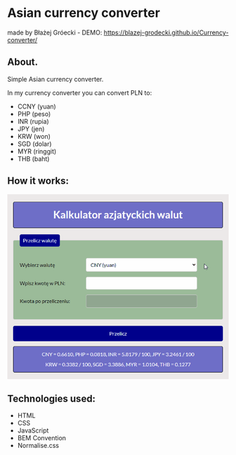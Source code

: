 # Asian currency converter

made by Błażej Gróecki - DEMO: https://blazej-grodecki.github.io/Currency-converter/

## About.
Simple Asian currency converter.

In my currency converter you can convert PLN to:
- CCNY (yuan)
- PHP (peso)
- INR (rupia)
- JPY (jen)
- KRW (won)
- SGD (dolar)
- MYR (ringgit)
- THB (baht)

## How it works:
![gif](images/Preview.gif)

## Technologies used:
- HTML
- CSS
- JavaScript
- BEM Convention
- Normalise.css
